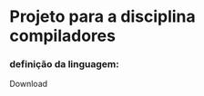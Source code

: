 # Projeto para a disciplina compiladores
### definição da linguagem:
<a src="https://github.com/WashingtonSG/compialadores/blob/main/Cida.pdf">Download</a>
